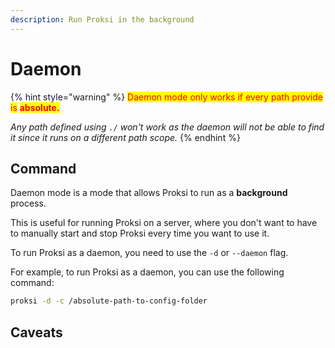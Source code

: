 ```yaml
---
description: Run Proksi in the background
---
```


# Daemon

{% hint style="warning" %}
<mark style="color:red;">Daemon mode only works if every path provide is</mark> <mark style="color:red;"></mark><mark style="color:red;">**absolute.**</mark>&#x20;

_Any path defined using  `./` won't work as the daemon will not be able to find it since it runs on a different path scope._
{% endhint %}

## Command

Daemon mode is a mode that allows Proksi to run as a **background** process.&#x20;

This is useful for running Proksi on a server, where you don't want to have to manually start and stop Proksi every time you want to use it.

To run Proksi as a daemon, you need to use the `-d` or `--daemon` flag.&#x20;

For example, to run Proksi as a daemon, you can use the following command:

```bash
proksi -d -c /absolute-path-to-config-folder
```



## Caveats
